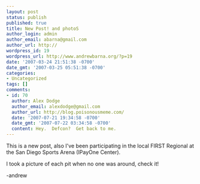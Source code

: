 ```yaml
---
layout: post
status: publish
published: true
title: New Post! and photoS
author_login: admin
author_email: abarna@gmail.com
author_url: http://
wordpress_id: 19
wordpress_url: http://www.andrewbarna.org/?p=19
date: '2007-03-24 21:51:38 -0700'
date_gmt: '2007-03-25 05:51:38 -0700'
categories:
- Uncategorized
tags: []
comments:
- id: 70
  author: Alex Dodge
  author_email: alexdodge@gmail.com
  author_url: http://blog.poisonousmeme.com/
  date: '2007-07-21 19:34:58 -0700'
  date_gmt: '2007-07-22 03:34:58 -0700'
  content: Hey.  Defcon?  Get back to me.
---
```

This is a new post, also I've been participating in the local FIRST Regional at the San Diego Sports Arena (IPayOne Center).

I took a picture of each pit when no one was around, check it!

-andrew
